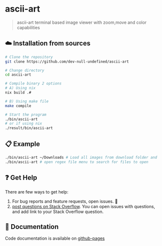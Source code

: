 # ascii-art

> ascii-art terminal based image viewer
> with zoom,move and color capabilities

## :cloud: Installation from sources

```sh
# Clone the repository
git clone https://github.com/dev-null-undefined/ascii-art

# Change directory
cd ascii-art

# Compile binary 2 options
# A) Using nix
nix build .#

# B) Using make file
make compile

# Start the program
./bin/ascii-art
# or if using nix
./result/bin/ascii-art
```

## :clipboard: Example

```sh
./bin/ascii-art ~/Downloads # Load all images from download folder and open them using ascii-art program
./bin/ascii-art # open regex file menu to search for files to open
```

## :question: Get Help

There are few ways to get help:

1. For bug reports and feature requests, open issues. :bug:
2. [post questions on Stack Overflow](https://stackoverflow.com/questions/ask). You can open issues with questions, and
   add link to your Stack Overflow question.

## :memo: Documentation

Code documentation is available on [github-pages](https://dev-null-undefined.github.io/ascii-art/)
